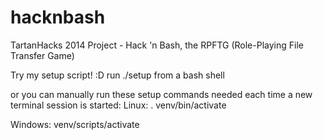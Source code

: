 hacknbash
=========

TartanHacks 2014 Project - Hack 'n Bash, the RPFTG (Role-Playing File Transfer Game)


Try my setup script! :D run ./setup from a bash shell

or you can manually run these setup commands needed each time a new terminal session is started:
Linux:
. venv/bin/activate

Windows:
venv/scripts/activate
